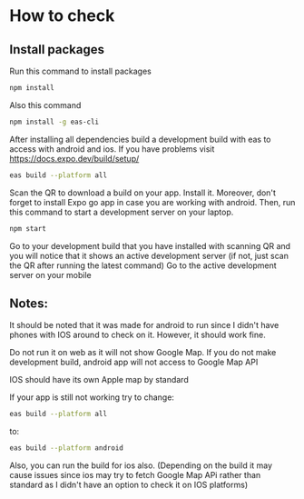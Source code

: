 # How to check

## Install packages
Run this command to install packages
```sh
npm install
```
Also this command
```sh
npm install -g eas-cli
```

After installing all dependencies build a development build with eas to access with android and ios. If you have problems visit https://docs.expo.dev/build/setup/

```sh
eas build --platform all
```
Scan the QR to download a build on your app. Install it. Moreover, don't forget to install Expo go app in case you are working with android. Then, run this command to start a development server on your laptop.

```sh
npm start
```

Go to your development build that you have installed with scanning QR and you will notice that it shows an active development server (if not, just scan the QR after running the latest command)
Go to the active development server on your mobile

## Notes:
It should be noted that it was made for android to run since I didn't have phones with IOS around to check on it. However, it should work fine.

Do not run it on web as it will not show Google Map. If you do not make development build, android app will not access to Google Map API

IOS should have its own Apple map by standard

If your app is still not working try to change: 
```sh
eas build --platform all
```
to:

```sh
eas build --platform android
```

Also, you can run the build for ios also. (Depending on the build it may cause issues since ios may try to fetch Google Map APi rather than standard as I didn't have an option to check it on IOS platforms)


